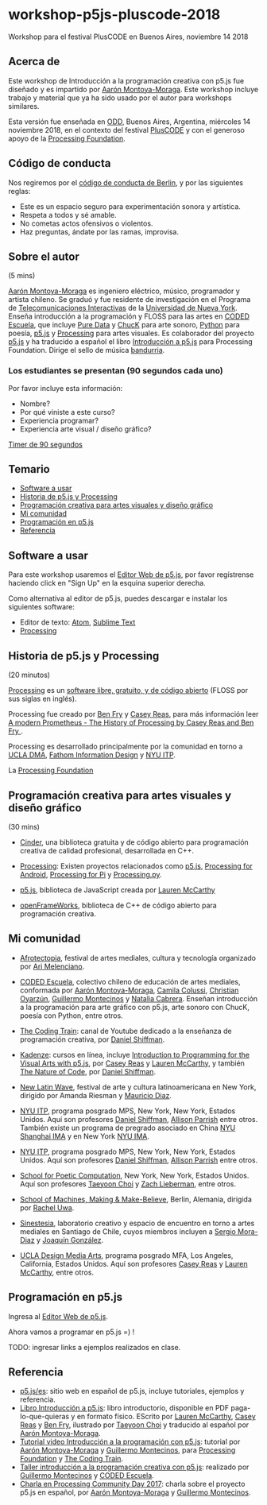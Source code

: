# workshop-p5js-pluscode-2018

Workshop para el festival PlusCODE en Buenos Aires, noviembre 14 2018

## Acerca de

Este workshop de Introducción a la programación creativa con p5.js fue diseñado y es impartido por [Aarón Montoya-Moraga](http://montoyamoraga.io/). Este workshop incluye trabajo y material que ya ha sido usado por el autor para workshops similares.

Esta versión fue enseñada en [ODD](http://oddcg.com/), Buenos Aires, Argentina, miércoles 14 noviembre 2018, en el contexto del festival [PlusCODE](http://pluscode.cc/) y con el generoso apoyo de la [Processing Foundation](https://processingfoundation.org/).

## Código de conducta

Nos regiremos por el [código de conducta de Berlin](http://berlincodeofconduct.org/es/), y por las siguientes reglas:

 * Este es un espacio seguro para experimentación sonora y artística.
 * Respeta a todos y sé amable.
 * No cometas actos ofensivos o violentos.
 * Haz preguntas, ándate por las ramas, improvisa.

## Sobre el autor

 (5 mins)

[Aarón Montoya-Moraga](http://montoyamoraga.io/) es ingeniero eléctrico, músico, programador y artista chileno. Se graduó y fue residente de investigación en el Programa de [Telecomunicaciones Interactivas](https://tisch.nyu.edu/itp) de la [Universidad de Nueva York](https://www.nyu.edu/). Enseña introducción a la programación y FLOSS para las artes en [CODED Escuela](http://codedescuela.cl/), que incluye [Pure Data](http://puredata.info/) y [ChucK](http://chuck.cs.princeton.edu/) para arte sonoro, [Python](https://www.python.org/) para poesía, [p5.js](https://p5js.org/es/) y [Processing](https://processing.org/) para artes visuales. Es colaborador del proyecto [p5.js](https://p5js.org/es/) y ha traducido a español el libro [Introducción a p5.js](https://processingfoundation.press/es/) para Processing Foundation. Dirige el sello de música [bandurria](https://bandurria.io/).

### Los estudiantes se presentan (90 segundos cada uno)

Por favor incluye esta información:

* Nombre?
* Por qué viniste a este curso?
* Experiencia programar?
* Experiencia arte visual / diseño gráfico?

[Timer de 90 segundos](https://www.google.com.ar/search?rlz=1C5CHFA_enUS813US813&q=timer+90+seconds)

## Temario

* [Software a usar](#software-a-usar)
* [Historia de p5.js y Processing](#historia-de-p5js-y-processing)
* [Programación creativa para artes visuales y diseño gráfico](#programaci%C3%B3n-creativa-para-artes-visuales-y-dise%C3%B1o-gr%C3%A1fico)
* [Mi comunidad](#mi-comunidad)
* [Programación en p5.js](#programaci%C3%B3n-en-p5js)
* [Referencia](#referencia)

## Software a usar

Para este workshop usaremos el [Editor Web de p5.js](https://editor.p5js.org/), por favor regístrense haciendo click en "Sign Up" en la esquina superior derecha.

Como alternativa al editor de p5.js, puedes descargar e instalar los siguientes software:

* Editor de texto: [Atom](https://atom.io/), [Sublime Text](https://www.sublimetext.com/)
* [Processing](https://processing.org/)

## Historia de p5.js y Processing

(20 minutos)

[Processing](https://processing.org/) es un [software libre, gratuito, y de código abierto](https://es.wikipedia.org/wiki/Software_libre_y_de_c%C3%B3digo_abierto) (FLOSS por sus siglas en inglés).

Processing fue creado por [Ben Fry](https://en.wikipedia.org/wiki/Ben_Fry) y [Casey Reas](https://en.wikipedia.org/wiki/Casey_Reas), para más información leer [A modern Prometheus - The History of Processing by Casey Reas and Ben Fry ](https://medium.com/processing-foundation/a-modern-prometheus-59aed94abe85).

Processing es desarrollado principalmente por la comunidad en torno a [UCLA DMA](http://dma.ucla.edu/), [Fathom Information Design](https://fathom.info/) y [NYU ITP](https://tisch.nyu.edu/itp).

La [Processing Foundation](https://processingfoundation.org/)



## Programación creativa para artes visuales y diseño gráfico

(30 mins)

* [Cinder](https://libcinder.org/), una biblioteca gratuita y de código abierto para programación creativa de calidad profesional, desarrollada en C++.

* [Processing](https://processing.org/): Existen proyectos relacionados como [p5.js](https://p5js.org/es/), [Processing for Android](https://android.processing.org/), [Processing for Pi](https://pi.processing.org/) y [Processing.py](https://py.processing.org/).

* [p5.js](https://p5js.org/es/), biblioteca de JavaScript creada por [Lauren McCarthy](http://lauren-mccarthy.com/)

* [openFrameWorks](https://openframeworks.cc/), biblioteca de C++ de código abierto para programación creativa.

## Mi comunidad

* [Afrotectopia](https://www.afrotectopia.com/), festival de artes mediales, cultura y tecnología organizado por [Ari Melenciano](http://ariciano.com/).

* [CODED Escuela](http://codedescuela.cl/), colectivo chileno de educación de artes mediales, conformada por [Aarón Montoya-Moraga](http://montoyamoraga.io/), [Camila Colussi](https://www.camilacolussi.com/), [Christian Oyarzún](http://error404.cl/), [Guillermo Montecinos]() y [Natalia Cabrera](http://www.nataliacabrera.com/). Enseñan introducción a la programación para arte gráfico con p5.js, arte sonoro con ChucK, poesía con Python, entre otros.

* [The Coding Train](https://www.youtube.com/user/shiffman): canal de Youtube dedicado a la enseñanza de programación creativa, por [Daniel Shiffman](https://shiffman.net/).

* [Kadenze](https://www.kadenze.com/): cursos en línea, incluye [Introduction to Programming for the Visual Arts with p5.js](https://www.kadenze.com/courses/introduction-to-programming-for-the-visual-arts-with-p5-js-vi/info), por [Casey Reas](http://reas.com/) y [Lauren McCarthy](http://lauren-mccarthy.com/), y también [The Nature of Code](https://www.kadenze.com/courses/the-nature-of-code-ii/info), por [Daniel Shiffman](https://shiffman.net/).

* [New Latin Wave](https://newlatinwave.com/), festival de arte y cultura latinoamericana en New York, dirigido por Amanda Riesman y [Mauricio Diaz](http://sokio.me/).

* [NYU ITP](https://tisch.nyu.edu/itp), programa posgrado MPS, New York, New York, Estados Unidos. Aquí son profesores [Daniel Shiffman](https://shiffman.net/), [Allison Parrish](https://www.decontextualize.com/) entre otros. También existe un programa de pregrado asociado en China [NYU Shanghai IMA](https://shanghai.nyu.edu/academics/majors/interactive-media-arts) y en New York [NYU IMA](https://tisch.nyu.edu/itp).

* [NYU ITP](https://tisch.nyu.edu/itp), programa posgrado MPS, New York, New York, Estados Unidos. Aquí son profesores [Daniel Shiffman](https://shiffman.net/), [Allison Parrish](https://www.decontextualize.com/) entre otros.

* [School for Poetic Computation](http://sfpc.io/), New York, New York, Estados Unidos. Aquí son profesores [Taeyoon Choi](http://taeyoonchoi.com/) y [Zach Lieberman](http://thesystemis.com/), entre otros.

* [School of Machines, Making & Make-Believe](http://schoolofma.org/), Berlin, Alemania, dirigida por [Rachel Uwa](http://schoolofma.org/about/).

* [Sinestesia](http://sinestesia.cc/), laboratorio creativo y espacio de encuentro en torno a artes mediales en Santiago de Chile, cuyos miembros incluyen a [Sergio Mora-Diaz](http://www.sergiomoradiaz.com/) y [Joaquín González](http://www.sinestesia.cc/sinestesia-lie).

* [UCLA Design Media Arts](http://dma.ucla.edu/), programa posgrado MFA, Los Angeles, California, Estados Unidos. Aquí son profesores [Casey Reas](http://reas.com/) y [Lauren McCarthy](http://lauren-mccarthy.com/), entre otros.

## Programación en p5.js

Ingresa al [Editor Web de p5.js](https://editor.p5js.org/).

Ahora vamos a programar en p5.js =) !

TODO: ingresar links a ejemplos realizados en clase.

## Referencia

* [p5.js/es](https://p5js.org/es/): sitio web en español de p5.js, incluye tutoriales, ejemplos y referencia.
* [Libro Introducción a p5.js](https://processingfoundation.press/es): libro introductorio, disponible en PDF paga-lo-que-quieras y en formato físico. EScrito por [Lauren McCarthy](http://lauren-mccarthy.com/), [Casey Reas](http://caesuras.net/) y [Ben Fry](https://benfry.com/), ilustrado por [Taeyoon Choi](http://taeyoonchoi.com/) y traducido al español por [Aarón Montoya-Moraga](http://montoyamoraga.io/).
* [Tutorial video Introducción a la programación con p5.js](https://www.youtube.com/watch?v=DtAHvMjMzMQ): tutorial por [Aarón Montoya-Moraga](http://montoyamoraga.io/) y [Guillermo Montecinos](http://guillemontecinos.cl/), para [Processing Foundation](https://processingfoundation.org/) y [The Coding Train](https://www.youtube.com/user/shiffman).
* [Taller introducción a la programación creativa con p5.js](https://github.com/guillemontecinos/programacion_creativa_p5js): realizado por [Guillermo Montecinos](http://guillemontecinos.cl/) y [CODED Escuela](http://codedescuela.cl/).
* [Charla en Processing Community Day 2017](https://www.youtube.com/watch?v=Ix5RTKRJW0A): charla sobre el proyecto p5.js en español, por [Aarón Montoya-Moraga](http://montoyamoraga.io/) y [Guillermo Montecinos](http://guillemontecinos.cl/).
